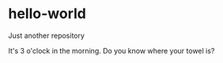 # hello-world
Just another repository


It's 3 o'clock in the morning. Do you know where your towel is?
